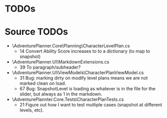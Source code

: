 ﻿TODOs
=====

Source TODOs
============

* \AdventurePlanner.Core\Planning\CharacterLevelPlan.cs
    * 14 Convert Ability Score increases to to a dictionary (to map to snapshot)
* \AdventurePlanner.UI\MarkdownExtensions.cs
    * 39 To paragraph/subheader?
* \AdventurePlanner.UI\ViewModels\CharacterPlanViewModel.cs
    * 31 Bug: marking dirty on modify level plans means we are not marked clean on load.
    * 67 Bug: SnapshotLevel is loading as whatever is in the file for the slider, but always as 1 in the markdown.
* \AdventurePlannter.Core.Tests\CharacterPlanTests.cs
    * 21 Figure out how I want to test multiple cases (snapshot at different levels, etc).
